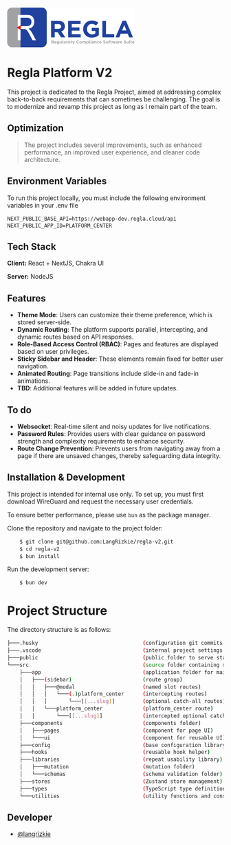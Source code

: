 ![Logo](./public/logo/full.svg)

# Regla Platform V2

This project is dedicated to the Regla Project, aimed at addressing complex back-to-back requirements that can sometimes be challenging. The goal is to modernize and revamp this project as long as I remain part of the team.

## Optimization

> The project includes several improvements, such as enhanced performance, an improved user experience, and cleaner code architecture.

## Environment Variables

To run this project locally, you must include the following environment variables in your .env file

```
NEXT_PUBLIC_BASE_API=https://webapp-dev.regla.cloud/api
NEXT_PUBLIC_APP_ID=PLATFORM_CENTER
```

## Tech Stack

**Client:** React + NextJS, Chakra UI

**Server:** NodeJS

## Features

- **Theme Mode**: Users can customize their theme preference, which is stored server-side.
- **Dynamic Routing**: The platform supports parallel, intercepting, and dynamic routes based on API responses.
- **Role-Based Access Control (RBAC)**: Pages and features are displayed based on user privileges.
- **Sticky Sidebar and Header**: These elements remain fixed for better user navigation.
- **Animated Routing**: Page transitions include slide-in and fade-in animations.
- **TBD**: Additional features will be added in future updates.

## To do

- **Websocket**: Real-time silent and noisy updates for live notifications.
- **Password Rules**: Provides users with clear guidance on password strength and complexity requirements to enhance security.
- **Route Change Prevention**: Prevents users from navigating away from a page if there are unsaved changes, thereby safeguarding data integrity.

## Installation & Development

This project is intended for internal use only. To set up, you must first download WireGuard and request the necessary user credentials.

To ensure better performance, please use `bun` as the package manager.

Clone the repository and navigate to the project folder:

```bash
    $ git clone git@github.com:LangRizkie/regla-v2.git
    $ cd regla-v2
    $ bun install
```

Run the development server:

```bash
    $ bun dev
```

# Project Structure

The directory structure is as follows:

```bash
├───.husky                                  (configuration git commits helper)
├───.vscode                                 (internal project settings.json)
├───public                                  (public folder to serve static assets)
└───src                                     (source folder containing main application code)
    ├───app                                 (application folder for main pages)
    │   ├───(sidebar)                       (route group)
    │   │   ├───@modal                      (named slot routes)
    │   │   │   └───(.)platform_center      (intercepting routes)
    │   │   │       └───[[...slug]]         (optional catch-all routes)
    │   │   └───platform_center             (platform_center route)
    │   │       └───[[...slug]]             (intercepted optional catch-all routes)
    ├───components                          (components folder)
    │   ├───pages                           (component for page UI)
    │   └───ui                              (component for reusable UI)
    ├───config                              (base configuration library)
    ├───hooks                               (reusable hook helper)
    ├───libraries                           (repeat usability library)
    │   ├───mutation                        (mutation folder)
    │   └───schemas                         (schema validation folder)
    ├───stores                              (Zustand store management)
    ├───types                               (TypeScript type definitions)
    └───utilities                           (utility functions and constants)
```

## Developer

- [@langrizkie](https://github.com/LangRizkie)
